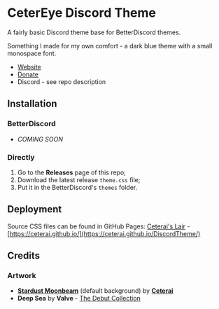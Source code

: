 # CeterEye Discord Theme

A fairly basic Discord theme base for BetterDiscord themes.

Something I made for my own comfort - a dark blue theme with a small monospace font.

- [Website](https://linktr.ee/ceterai)
- [Donate](https://buymeacoffee.com/ceterai)
- Discord - see repo description

## Installation

### BetterDiscord

- *COMING SOON*

### Directly

1. Go to the **Releases** page of this repo;
2. Download the latest release `theme.css` file;
3. Put it in the BetterDiscord's `themes` folder.

## Deployment

Source CSS files can be found in GitHub Pages:
[Ceterai's Lair](https://github.com/Ceterai/Ceterai.github.io) - [https://ceterai.github.io/](https://ceterai.github.io/DiscordTheme/)

## Credits

### Artwork

- [**Stardust Moonbeam**](https://www.deviantart.com/ceterai/art/Stardust-Moonbeam-960010662) (default background) by [**Ceterai**](https://linktr.ee/ceterai)
- **Deep Sea** by **Valve** - [The Debut Collection](https://store.steampowered.com/points/shop/app/1263950)
